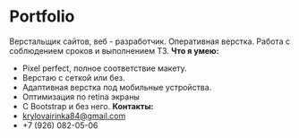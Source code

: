 # Portfolio
Верстальщик сайтов, веб - разработчик. Оперативная верстка. Работа с соблюдением сроков и выполнением ТЗ.
**Что я умею:**
   - Pixel perfect, полное соответствие макету.
   - Верстаю с сеткой или без.
   - Адаптивная верстка под мобильные устройства.
   - Оптимизация по retina экраны
   -  С Bootstrap и без него.
**Контакты:**
   - krylovairinka84@gmail.com
   - +7 (926) 082-05-06
